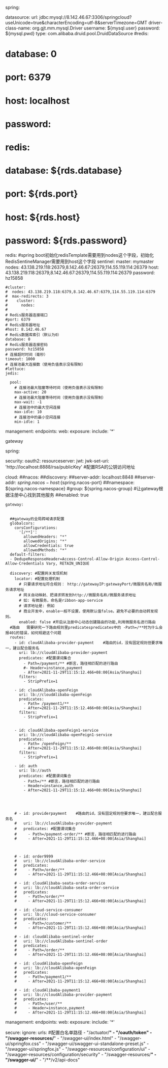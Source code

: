 spring:
    
  datasource:
    url: jdbc:mysql://8.142.46.67:3306/springcloud?useUnicode=true&characterEncoding=utf-8&serverTimezone=GMT
    driver-class-name: org.gjt.mm.mysql.Driver
    username: ${mysql.user}
    password: ${mysql.pwd}
    type: com.alibaba.druid.pool.DruidDataSource
  #redis:
  #  database: 0
  #  port: 6379
  #  host: localhost
  #  password:

#  redis:
#    database: ${rds.database}
#     port: ${rds.port}
#    host: ${rds.host}
#    password: ${rds.password}
  redis:
    #spring boot初始化redisTemplate需要用到nodes这个字段，初始化RedisSentineManager需要用到host这个字段
    sentinel:
      master: mymaster
      nodes: 43.138.219.118:26379,8.142.46.67:26379,114.55.119.114:26379
      host: 43.138.219.118:26379,8.142.46.67:26379,114.55.119.114:26379
      password: hz15858

    #cluster:
    #  nodes: 43.138.219.118:6379,8.142.46.67:6379,114.55.119.114:6379
    #  max-redirects: 3
    #    cluster:
    #      nodes:
    #        -
    # Redis服务器连接端口
    #port: 6379
    # Redis服务器地址
    #host: 8.142.46.67
    # Redis数据库索引（默认为0）
    database: 0
    # Redis服务器连接密码
    password: hz15858
    # 连接超时时间（毫秒）
    timeout: 1000
    # 连接池最大连接数（使用负值表示没有限制）
    #lettuce:
    jedis:

      pool:
        # 连接池最大阻塞等待时间（使用负值表示没有限制）
        max-active: 20
        # 连接池最大阻塞等待时间（使用负值表示没有限制）
        max-wait: -1
        # 连接池中的最大空闲连接
        max-idle: 10
        # 连接池中的最小空闲连接
        min-idle: 1



management:
  endpoints:
    web:
      exposure:
        include: '*'
        
        
        
        
        
        
        
        
gateway
      
spring:

  security:
    oauth2:
      resourceserver:
        jwt:
          jwk-set-uri: 'http://localhost:8888/rsa/publicKey' #配置RSA的公钥访问地址

  cloud:
    ##nacos:
      ##discovery:
        ##server-addr: localhost:8848
        ##server-addr: ${spring.nacos-host}:${spring.nacos-port}
        ##namespace: ${spring.nacos-namespace}
        #group: ${spring.nacos-group}
        #让gateway根据注册中心找到其他服务
        ##enabled: true

    gateway:


      ##gateway的全局跨域请求配置
      globalcors:
        corsConfigurations:
          '[/**]':
            allowedHeaders: "*"
            allowedOrigins: "*"
            allowCredentials: true
            allowedMethods: "*"
      default-filters:
      - DedupeResponseHeader=Access-Control-Allow-Origin Access-Control-Allow-Credentials Vary, RETAIN_UNIQUE
      
      discovery: #配置网关发现机制
        locator: #配置处理机制
          # 只要请求地址符合规则： http://gatewayIP:gatewayPort/微服务名称/微服务请求地址
          # 网关自动映射、把请求转发到http://微服务名称/微服务请求地址
          # 如: 有微服务，命名是ribbon-app-service
          # 请求地址是: 例如
          # 商业开发中，enable一般不设置，使用默认值false。避免不必要的自动转发规则。
          enabled: false #开启从注册中心动态创建路由的功能,利用微服务名进行路由
      #路由   需要研究一下路由规则里predicatespredicates中的 -Path=/**时为什么会报401的错误，如何规避这个问题
      routes:
        - id: cloudAlibaba-provider-payment    #路由的id，没有固定规则但要求唯一，建议配合服务名
          uri: lb://cloudAlibaba-provider-payment
          predicates: #配置谓词集合
            - Path=/payment/** #断言，路径相匹配的进行路由
            #- Header=instance,payment
            - After=2021-11-29T11:15:12.466+08:00[Asia/Shanghai]
          filters:
            - StripPrefix=1   

        - id: cloudAlibaba-openFeign
          uri: lb://cloudAlibaba-openFeign
          predicates:
            - Path= /payment1/**
            - After=2021-11-29T11:15:12.466+08:00[Asia/Shanghai]
          filters:
            - StripPrefix=1    


        - id: cloudAlibaba-openFeign1-service
          uri: lb://cloudAlibaba-openFeign1-service
          predicates:
            - Path= /openFeign/**
            - After=2021-11-29T11:15:12.466+08:00[Asia/Shanghai]
          filters:
            - StripPrefix=1     

        - id: auth
          uri: lb://auth
          predicates: #配置谓词集合
            - Path=/** #断言，路径相匹配的进行路由
            - Header=instance,auth
            - After=2021-11-29T11:15:12.466+08:00[Asia/Shanghai] 

        


        # - id: providerpayment    #路由的id，没有固定规则但要求唯一，建议配合服务名
        #   uri: lb://cloudAlibaba-provider-payment
        #   predicates: #配置谓词集合
        #     - Path=/payment-order/** #断言，路径相匹配的进行路由
        #     - After=2021-11-29T11:15:12.466+08:00[Asia/Shanghai]

       

        # - id: order9999
        #   uri: lb://cloudAlibaba-order-service
        #   predicates:
        #     - Path=/order/**
        #     - After=2021-11-29T11:15:12.466+08:00[Asia/Shanghai]

        # - id: cloudAlibaba-seata-order-service
        #   uri: lb://cloudAlibaba-seata-order-service
        #   predicates:
        #     - Path=/order/**
        #     - After=2021-11-29T11:15:12.466+08:00[Asia/Shanghai]

        # - id: cloud-service-consumer
        #   uri: lb://cloud-service-consumer
        #   predicates:
        #     - Path=/customer/**
        #     - After=2021-11-29T11:15:12.466+08:00[Asia/Shanghai]

        # - id: cloudAlibaba-sentinel-order
        #   uri: lb://cloudAlibaba-sentinel-order
        #   predicates:
        #     - Path=/order/**
        #     - After=2021-11-29T11:15:12.466+08:00[Asia/Shanghai]

        # - id: cloudAlibaba-openFeign
        #   uri: lb://cloudAlibaba-openFeign
        #   predicates:
        #     - Path=/payment1/**
        #     - After=2021-11-29T11:15:12.466+08:00[Asia/Shanghai]

        # - id: cloudAlibaba-payment1
        #   uri: lb://cloudAlibaba-provider-payment
        #   predicates:
        #     - Path=/user/**
        #     - Header=instance,payment
        #     - After=2021-11-29T11:15:12.466+08:00[Asia/Shanghai]

management:
  endpoints:
    web:
      exposure:
        include: '*'

secure:
  ignore:
    urls: #配置白名单路径
      - "/actuator/**"
      - "/oauth/token"
      - "/swagger-resources/**"
      - "/swagger-ui/index.html"
      - "/swagger-ui/springfox.css"
      - "/swagger-ui/swagger-ui-standalone-preset.js"
      - "/swagger-ui/springfox.js"
      - "/swagger-resources/configuration/ui"
      - "/swagger-resources/configuration/security"
      - "/swagger-resources/**"
      - "/swagger-ui/**"
      - "/**/v2/api-docs"